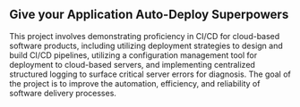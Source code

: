 ## Give your Application Auto-Deploy Superpowers

This project involves demonstrating proficiency in CI/CD for cloud-based software products, including utilizing deployment strategies to design and build CI/CD pipelines, utilizing a configuration management tool for deployment to cloud-based servers, and implementing centralized structured logging to surface critical server errors for diagnosis. The goal of the project is to improve the automation, efficiency, and reliability of software delivery processes.
